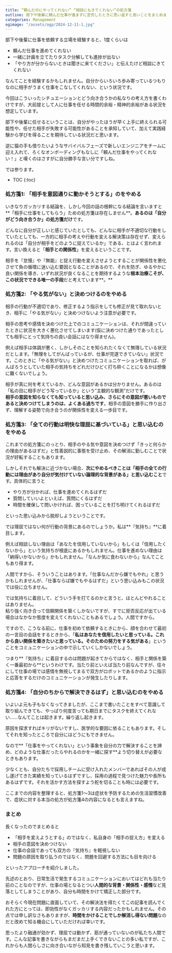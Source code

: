 ```yaml
---
title: “頼んだのにやってくれない” “相談にもきてくれない”の処方箋
outline: 部下や後輩に頼んだ仕事が進まずに苦労したときに思い返すと良いことをまとめました。思ったより融通が効かず、理屈では動かず、筋が通っていない私たち人間に必要なコミュニケーションとは何なのかを、私の言葉で書いています。
categories: Management
ogimage: "/assets/ogp/2024-12-11-1.jpg"
---
```


部下や後輩に仕事を依頼する立場を経験すると、1度くらいは

- 頼んだ仕事を進めてくれない
- 一緒に計画を立てたりタスク分解しても進捗が出ない
- 「やり方が分からないときは聞きに来てください」と伝えたけど相談にきてくれない

なんてことを経験するかもしれません。自分からいろいろ歩み寄っているつもりなのに相手がうまく仕事をこなしてくれない、という状況です。

今回はこういったシチュエーションとどう向き合うかの私なりの考え方を書くわけですが、大前提として人に仕事を任せる時間的余裕・精神的余裕がある状況を想定しています。

部下や後輩に任せるということは、自分がやったほうが早く上手に終えられる可能性や、任せた相手が失敗する可能性があることを承知していて、加えて実践経験から学びを得ることを期待している状況だと思います。

逆に猫の手も借りたいようなサバイバルフェーズで新しいエンジニアをチームに迎え入れて、ろくなオンボーディングもなしに「頼んだ仕事をやってくれない！」と嘆くのはさすがに自分勝手な言い分ですしね。

では参ります。

* TOC
{:toc}

### 処方箋1: 「相手を意図通りに動かそうとする」のをやめる

いきなりガッカリする結論を、しかし今回の話の根幹になる結論を言いますと**「相手に仕事をしてもらう」ための処方箋は存在しません**。**あるのは「自分がどう向き合うか」の処方箋だけ**です。

どんなに自分が正しいと感じていたとしても、どんなに相手が不適切な行動をしていたとしても、一方的に相手の考えや行動を変える解決策は存在せず、変えられるのは「自分が相手をどのように捉えているか」である、とはよく言われます。言い換えると「**相手との関係性**」を変えるということです。

相手を『怠慢』や『無能』と捉え行動を変えさせようとすることが関係性を悪化させて負の循環に迷い込む要因となることがあるので、それを防ぎ、ゆるやかに良い関係を導き、いずれ状況が良くなることを期待するような**根本治療こそが、この状況でできる唯一の手段**だと考えています**。**

### 処方箋2: 「やる気がない」と決めつけるのをやめる

相手の行動が不適切であり、修正するよう指示をしても修正が見て取れないとき、相手に「やる気がない」と決めつけないよう注意が必要です。

相手の思考や感情を決めつけた上でのコミュニケーションは、それが間違っていたときに状況を大きく悪化させてしまいます(仮に決めつけた通りであったとしても相手にとって気持ちの良い会話にはなり得ません)。

例えば相手は体調が悪く、しかしそのことを知られたくなくて無理している状況だとします。「無理をしてがんばっているが、仕事が完遂できていない」状況です。このときに「やる気がない」と決めつけたコミュニケーションを取れば、がんばろうとしていた相手の気持ちをどれだけひどく打ち砕くことになるかは想像に難くないでしょう。

相手が真に何を考えているか、どんな意図があるかは分かりません。あるのは「私の目に相手がどう写っているか」という”主観的な観測”だけです。  
**相手の意図を知らなくても知っていると思い込み、さらにその意図が悪いものであると決めつけてしまうのは、よくある過ちです**。相手の意図を勝手に作り出さず、理解する姿勢で向き合うのが関係性を変える一歩目です。

### 処方箋3: 「全ての行動は明快な理屈に基づいている」と思い込むのをやめる

これまでの処方箋にのっとり、相手のやる気や意図を決めつけず「きっと何らかの理由があるはずだ」と性善説的に事態を受け止め、その解消に勤しむことで状況が好転することもあります。

しかしそれでも解決に近づかない場合、**次にやめるべきことは「相手の全ての行動には理由があり自分が気付けていない論理的な背景がある」と思い込むこと**です。具体的に言うと

- やり方が分かれば、仕事を進めてくれるはずだ
- 質問していいよといえば、質問にくるはずだ
- 時間を確保して問いかければ、困っていることを打ち明けてくれるはずだ

といった思い込みから脱却しようということです。

では理屈ではない何が行動の背景にあるのでしょうか。私は**『気持ち』**に着目します。

例えば相談しない理由は「あなたを信用していないから」もしくは「信用したくないから」という気持ちが根底にあるかもしれません。仕事を進めない理由は「納得いかないから」かもしれません。「なんか気に食わないから」なんてこともあり得ます。

人間ですから、そういうことはあります。「仕事なんだから嫌でもやれ」と思うかもしれませんが、「仕事ならば嫌でもやるはずだ」という思い込みもこの状況では役に立ちません。

では気持ちに着目して、どういう手を打てるのかと言うと、ほとんどやれることはありません。  
粘り強く向き合って信頼関係を築くしかないですが、すでに拒否反応が出ている場合はなかなか態度を変えてくれないこともあるでしょう。人間ですから。

ですので、こうなる前に、仕事を初めて依頼するときにから、顔を合わせて最初の一言目の会話をするときから、「**私はあなたを信用したいと思っている。これから良い関係を築きたいと思っている。そのための努力をする気がある**」ということをコミュニケーションの中で示していくしかないでしょう。

つまり**『気持ち』に着目するのは問題が起きてからではなく、相手と関係を築く一番最初から**というわけです。当たり前といえば当たり前なんですが、往々にして仕事の場では感情を無視してまるで双方がロボットであるかのように指示と応答をするだけのコミュニケーションが発生したりします。

### 処方箋4: 「自分のちからで解決できるはず」と思い込むのをやめる

いよいよ元も子もなくなってきましたが、ここまで書いたことをすべて意識して取り組んできても、やっぱり何度言っても期日までにタスクを終えてくれない……なんてことは起きます。繰り返し起きます。

原因を探求すればキリがないですし、医学的な要因に依ることもあります。そしてそれを知ったところで自分にはどうにもできません。

なので**「仕事をやってくれない」という事象を自分の力で解決することを諦め、どのような仕事だったらやれるのかを一緒に探す**よう切り替えが必要なときもあります。

少なくとも、自分たちで採用しチームに受け入れたメンバーであればその人が成し遂げてきた実績を知っているはずですし、採用の過程で見つけた魅力や長所もあるはずです。それを活かす方法を探すよう舵を切ることも時には必要です。

ここまでの内容を整理すると、処方箋1〜3は症状を予防するための生活習慣改善で、症状に対する本当の処方が処方箋4の内容になるとも言えますね。

### まとめ

長くなったのでまとめると

- 「相手を変えようとする」のではなく、私自身の「相手の捉え方」を変える
- 相手の意図を決めつけない
- 仕事の会話であっても双方の『気持ち』を軽視しない
- 問題の原因を取り払うのではなく、問題を回避する方法にも目を向ける

といったアプローチを紹介しました。

先述のとおり、日常生活で発生するコミュニケーションにおいてはどれも当たり前のことなのですが、仕事の場となるとつい**人間的な背景・関係性・感情**など見落としてしまうことがあり、自分も時間をかけて矯正した部分です。

おそらく今現在問題に直面していて、その解決法を得たくてこの記事を読んでくれた方にとっては、即効性がなくガッカリする内容だったかもしれません。その点では申し訳なさもありますが、**時間をかけることでしか解消し得ない問題**なのだと改めて知る機会にしていただければ幸いです。

思ったより融通が効かず、理屈では動かず、筋が通っていないのが私たち人間です。こんな記事を書きながらもまだまだ上手くできないことの多い私ですが、これからも人間らしさに向き合いながら知見を書き残していこうと思います。

